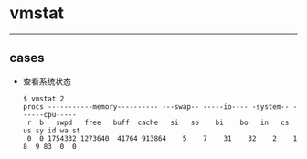 # vmstat

---



## cases

- 查看系统状态

  ```shell
  $ vmstat 2
  procs -----------memory---------- ---swap-- -----io---- -system-- ------cpu-----
   r  b   swpd   free   buff  cache   si   so    bi    bo   in   cs us sy id wa st
   0  0 1754332 1273640  41764 913864    5    7    31    32    2    1  8  9 83  0  0
  ```

  